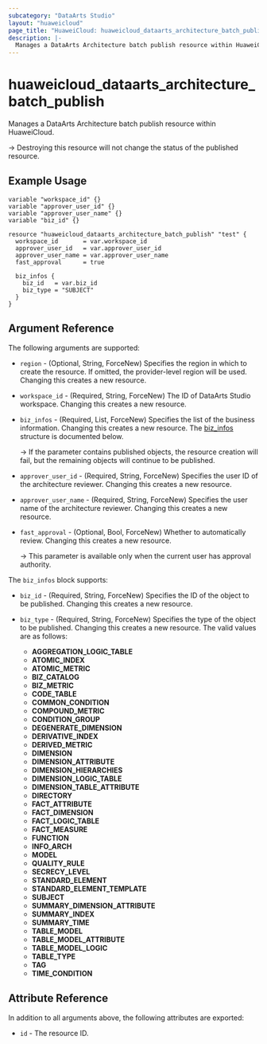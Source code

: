 ```yaml
---
subcategory: "DataArts Studio"
layout: "huaweicloud"
page_title: "HuaweiCloud: huaweicloud_dataarts_architecture_batch_publish"
description: |-
  Manages a DataArts Architecture batch publish resource within HuaweiCloud.
---
```


# huaweicloud_dataarts_architecture_batch_publish

Manages a DataArts Architecture batch publish resource within HuaweiCloud.

-> Destroying this resource will not change the status of the published resource.

## Example Usage

```hcl
variable "workspace_id" {}
variable "approver_user_id" {}
variable "approver_user_name" {}
variable "biz_id" {}

resource "huaweicloud_dataarts_architecture_batch_publish" "test" {
  workspace_id       = var.workspace_id
  approver_user_id   = var.approver_user_id
  approver_user_name = var.approver_user_name
  fast_approval      = true

  biz_infos {
    biz_id   = var.biz_id
    biz_type = "SUBJECT"
  }
}
```

## Argument Reference

The following arguments are supported:

* `region` - (Optional, String, ForceNew) Specifies the region in which to create the resource.
  If omitted, the provider-level region will be used.
  Changing this creates a new resource.

* `workspace_id` - (Required, String, ForceNew) The ID of DataArts Studio workspace.
  Changing this creates a new resource.

* `biz_infos` - (Required, List, ForceNew) Specifies the list of the business information.
  Changing this creates a new resource.
  The [biz_infos](#publishment_biz_infos) structure is documented below.

  -> If the parameter contains published objects, the resource creation will fail, but the remaining objects
     will continue to be published.

* `approver_user_id` - (Required, String, ForceNew) Specifies the user ID of the architecture reviewer.
  Changing this creates a new resource.

* `approver_user_name` - (Required, String, ForceNew) Specifies the user name of the architecture reviewer.
  Changing this creates a new resource.
  
* `fast_approval` - (Optional, Bool, ForceNew) Whether to automatically review.
  Changing this creates a new resource.

  -> This parameter is available only when the current user has approval authority.

<a name="publishment_biz_infos"></a>
The `biz_infos` block supports:

* `biz_id` - (Required, String, ForceNew) Specifies the ID of the object to be published.
  Changing this creates a new resource.

* `biz_type` - (Required, String, ForceNew) Specifies the type of the object to be published.
  Changing this creates a new resource.
  The valid values are as follows:  
  + **AGGREGATION_LOGIC_TABLE**
  + **ATOMIC_INDEX**
  + **ATOMIC_METRIC**
  + **BIZ_CATALOG**
  + **BIZ_METRIC**
  + **CODE_TABLE**
  + **COMMON_CONDITION**
  + **COMPOUND_METRIC**
  + **CONDITION_GROUP**
  + **DEGENERATE_DIMENSION**
  + **DERIVATIVE_INDEX**
  + **DERIVED_METRIC**
  + **DIMENSION**
  + **DIMENSION_ATTRIBUTE**
  + **DIMENSION_HIERARCHIES**
  + **DIMENSION_LOGIC_TABLE**
  + **DIMENSION_TABLE_ATTRIBUTE**
  + **DIRECTORY**
  + **FACT_ATTRIBUTE**
  + **FACT_DIMENSION**
  + **FACT_LOGIC_TABLE**
  + **FACT_MEASURE**
  + **FUNCTION**
  + **INFO_ARCH**
  + **MODEL**
  + **QUALITY_RULE**
  + **SECRECY_LEVEL**
  + **STANDARD_ELEMENT**
  + **STANDARD_ELEMENT_TEMPLATE**
  + **SUBJECT**
  + **SUMMARY_DIMENSION_ATTRIBUTE**
  + **SUMMARY_INDEX**
  + **SUMMARY_TIME**
  + **TABLE_MODEL**
  + **TABLE_MODEL_ATTRIBUTE**
  + **TABLE_MODEL_LOGIC**
  + **TABLE_TYPE**
  + **TAG**
  + **TIME_CONDITION**

## Attribute Reference

In addition to all arguments above, the following attributes are exported:

* `id` - The resource ID.
